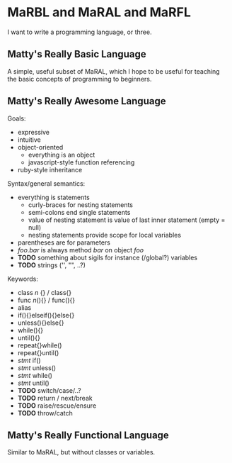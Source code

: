MaRBL and MaRAL and MaRFL
=========================

I want to write a programming language, or three.

Matty's Really Basic Language
-----------------------------

A simple, useful subset of MaRAL, which I hope to be useful for teaching the basic concepts of programming to beginners.

Matty's Really Awesome Language
-------------------------------

Goals:

* expressive
* intuitive
* object-oriented
  * everything is an object
  * javascript-style function referencing
* ruby-style inheritance

Syntax/general semantics:

* everything is statements
  * curly-braces for nesting statements
  * semi-colons end single statements
  * value of nesting statement is value of last inner statement (empty = null)
  * nesting statements provide scope for local variables
* parentheses are for parameters
* _foo_._bar_ is always method _bar_ on object _foo_
* **TODO** something about sigils for instance (/global?) variables
* **TODO** strings ('', "", ..?)

Keywords:

* class _n_ {} / class{}
* func _n_(){} / func(){}
* alias
* if(){}elseif(){}else{}
* unless(){}else{}
* while(){}
* until(){}
* repeat{}while()
* repeat{}until()
* _stmt_ if()
* _stmt_ unless()
* _stmt_ while()
* _stmt_ until()
* **TODO** switch/case/..?
* **TODO** return / next/break
* **TODO** raise/rescue/ensure
* **TODO** throw/catch

Matty's Really Functional Language
----------------------------------

Similar to MaRAL, but without classes or variables.

